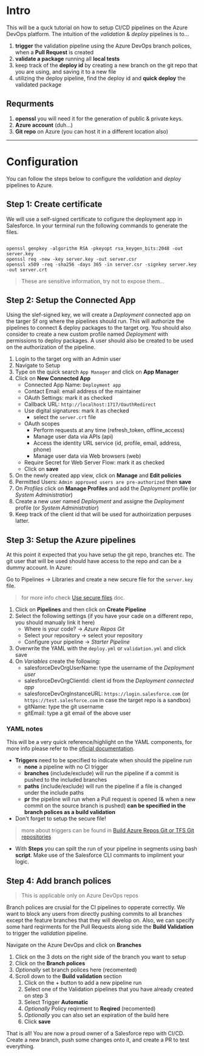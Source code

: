 # Intro

This will be a quck tutorial on how to setup CI/CD pipelines on the Azure DevOps platform. The intuition of the *validation* & *deploy* pipelines is to...

1. **trigger** the validation pipeline using the Azure DevOps branch polices, when a **Pull Request** is created
2. **validate a package** running all **local tests**
3. keep track of the **deploy id** by creating a new branch on the git repo that you are using, and saving it to a new file
4. utilizing the deploy pipeline, find the deploy id and **quick deploy** the validated package

## Requrments

1. **openssl** you will need it for the generation of public & private keys.
2. **Azure account** (duh...)
3. **Git repo** on Azure (you can host it in a different location also)

___

# Configuration

You can follow the steps below to configure the *validation* and *deploy* pipelines to Azure.

## Step 1: Create certificate

We will use a self-signed certificate to cofigure the deployment app in Salesforce. In your terminal run the following commands to generate the files.

```shell

openssl genpkey -algorithm RSA -pkeyopt rsa_keygen_bits:2048 -out server.key
openssl req -new -key server.key -out server.csr
openssl x509 -req -sha256 -days 365 -in server.csr -signkey server.key -out server.crt
```

> These are sensitive information, try not to expose them...

## Step 2: Setup the Connected App

Using the slef-signed key, we will create a *Deployment* connected app on the targer Sf org where the pipelines should run. This will authorize the pipelines to connect & deploy packages to the target org. You should also consider to create a new custom profile named *Deployment* with permissions to deploy packages. A user should also be created to be used on the authorization of the pipeline.

1. Login to the target org with an Admin user
2. Navigate to Setup
3. Type on the quick search `App Manager` and click on **App Manager**
4. Click on **New Connected App**
   - Connected App Name: `Deployment app`
   - Contact Email: email address of the maintainer
   - OAuth Settings: mark it as checked
   - Callback URL: `http://localhost:1717/OauthRedirect`
   - Use digital signatures: mark it as checked
     - select the `server.crt` file
   - OAuth scopes
     - Perform requests at any time (refresh_token, offline_access)
     - Manage user data via APIs (api)
     - Access the identity URL service (id, profile, email, address, phone)
     - Manage user data via Web browsers (web)
   - Require Secret for Web Server Flow: mark it as checked
   - Click on **save**
5. On the newly created app view, click on **Manage** and **Edit policies**
6. Permitted Users: `Admin approved users are pre-authorized` then **save**
7. On *Profiles* click on **Manage Profiles** and add the *Deployment* profile (or *System Administratior*)
8. Create a new user named *Deployment* and assigne the *Deployment* profile (or *System Administratior*)
9. Keep track of the client id that will be used for authoirization perpuses latter.

## Step 3: Setup the Azure pipelines

At this point it expected that you have setup the git repo, branches etc. The git user that will be used should have access to the repo and can be a dummy account. In Azure:

Go to Pipelines -> Libraries and create a new secure file for the `server.key` file.
> for more info check [Use secure files](https://learn.microsoft.com/en-us/azure/devops/pipelines/library/secure-files?view=azure-devops) doc.

1. Click on **Pipelines** and then click on **Create Pipeline**
2. Select the following settings (if you have your cade on a different repo, you should manualy link it here)
   - Where is your code? -> *Azure Repos Git*
   - Select your repository -> select your repository
   - Configure your pipeline -> *Starter Pipeline*
3. Overwrite the YAML with the `deploy.yml` or `validation.yml` and click save
4. On *Variables* create the following:
   - salesforceDevOrgUserName: type the username of the *Deployment user*
   - salesforceDevOrgClientId: client id from the *Deployment connected app*
   - salesforceDevOrgInstanceURL: `https://login.salesforce.com` (or `https://test.salesforce.com` in case the target repo is a sandbox)
   - gitName: type the git username
   - gitEmail: type a git email of the above user

### YAML notes

This will be a very quick reference/highlight on the YAML components, for more info please refer to the [oficial documentation](https://docs.microsoft.com/en-us/azure/devops/pipelines/?view=azure-devops).

- **Triggers** need to be specified to indicate when should the pipeline run
  - **none** a pipeline with no CI trigger
  - **branches** (include/exclude) will run the pipeline if a commit is pushed to the included branches
  - **paths** (include/exclude) will run the pipeline if a file is changed under the include paths
  - **pr** the pipeline will run when a Pull request is opened (& when a new commit on the source branch is pushed) **can be specified in the branch polices as a build validation**
- Don't forget to setup the secure file!

> more about triggers can be found in [Build Azure Repos Git or TFS Git repositories](https://docs.microsoft.com/en-us/azure/devops/pipelines/repos/azure-repos-git?view=azure-devops&tabs=yaml#ci-triggers)

- With **Steps** you can spilt the run of your pipeline in segments using bash **script**. Make use of the Salesforce CLI commants to impliment your logic.

## Step 4: Add branch polices

> This is applicable only on Azure DevOps repos

Branch polices are crusial for the CI pipelines to opperate correctly. We want to block any users from directly pushing commits to all branches except the feature branches that they will develop on. Also, we can specify some hard reqirments for the Pull Requests along side the **Build Validation** to trigger the *validation* pipeline.

Navigate on the Azure DevOps and click on **Branches**

1. Click on the 3 dots on the right side of the branch you want to setup
2. Click on the **Branch polices**
3. *Optionally* set branch polices here (recomented)
4. Scroll down to the **Build validation** section
   1. Click on the + button to add a new pipeline run
   2. Select one of the Validation pipelines that you have already created on step 3
   3. Select Trigger **Automatic**
   4. *Optionally* Policy reqirment to **Reqired** (recomented)
   5. *Optionally* you can also set an expiration of the build here
   6. Click **save**

That is all! You are now a proud owner of a Salesforce repo with CI/CD. Create a new branch, push some changes onto it, and create a PR to test everything. 
